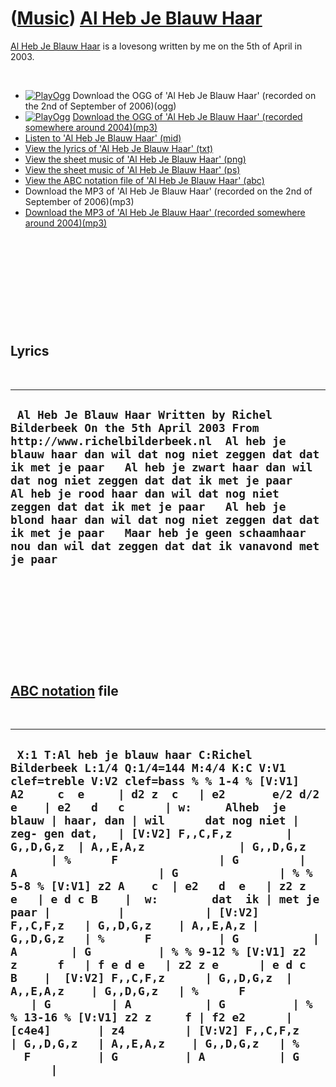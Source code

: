 # ([Music](Music.htm)) [Al Heb Je Blauw Haar](SongAlHebJeBlauwHaar.htm)

[Al Heb Je Blauw Haar](SongAlHebJeBlauwHaar.htm) is a lovesong written
by me on the 5th of April in 2003.

 

-   [![PlayOgg](http://static.fsf.org/playogg/Play_ogg_80x15.png "I support PlayOgg!")](http://playogg.org)
    Download the OGG of 'Al Heb Je Blauw Haar' (recorded on the 2nd of
    September of 2006)(ogg)
-   [![PlayOgg](http://static.fsf.org/playogg/Play_ogg_80x15.png "I support PlayOgg!")](http://playogg.org)
    [Download the OGG of 'Al Heb Je Blauw Haar' (recorded somewhere
    around 2004)(mp3)](CD03_01AlHebJeBlauwHaar.ogg)
-   [Listen to 'Al Heb Je Blauw Haar' (mid)](SongAlHebJeBlauwHaar.mid)
-   [View the lyrics of 'Al Heb Je Blauw Haar'
    (txt)](SongAlHebJeBlauwHaar.txt)
-   [View the sheet music of 'Al Heb Je Blauw Haar'
    (png)](SongAlHebJeBlauwHaar.png)
-   [View the sheet music of 'Al Heb Je Blauw Haar'
    (ps)](SongAlHebJeBlauwHaar.ps)
-   [View the ABC notation file of 'Al Heb Je Blauw Haar'
    (abc)](SongAlHebJeBlauwHaar.abc)
-   Download the MP3 of 'Al Heb Je Blauw Haar' (recorded on the 2nd of
    September of 2006)(mp3)
-   [Download the MP3 of 'Al Heb Je Blauw Haar' (recorded somewhere
    around 2004)(mp3)](CD03_01AlHebJeBlauwHaar.mp3)

 

 

 

 

 

Lyrics
------

 

  -----------------------------------------------------------------------------------------------------------------------------------------------------------------------------------------------------------------------------------------------------------------------------------------------------------------------------------------------------------------------------------------------------------------------------------------------------------------------------------------------------------
  ` Al Heb Je Blauw Haar Written by Richel Bilderbeek On the 5th April 2003 From http://www.richelbilderbeek.nl  Al heb je blauw haar dan wil dat nog niet zeggen dat dat ik met je paar   Al heb je zwart haar dan wil dat nog niet zeggen dat dat ik met je paar   Al heb je rood haar dan wil dat nog niet zeggen dat dat ik met je paar   Al heb je blond haar dan wil dat nog niet zeggen dat dat ik met je paar   Maar heb je geen schaamhaar nou dan wil dat zeggen dat dat ik vanavond met je paar`
  -----------------------------------------------------------------------------------------------------------------------------------------------------------------------------------------------------------------------------------------------------------------------------------------------------------------------------------------------------------------------------------------------------------------------------------------------------------------------------------------------------------

 

 

 

 

 

[ABC notation](MusicAbc.htm) file
---------------------------------

 

  ------------------------------------------------------------------------------------------------------------------------------------------------------------------------------------------------------------------------------------------------------------------------------------------------------------------------------------------------------------------------------------------------------------------------------------------------------------------------------------------------------------------------------------------------------------------------------------------------------------------------------------------------------------------------------------------------------------------------------------------------------------------------------------------------------------------------------------------------------------------------------------------------------------------------------------------------------------------------------------------------------------------------------------------------------------------------------------------------------------
  ` X:1 T:Al heb je blauw haar C:Richel Bilderbeek L:1/4 Q:1/4=144 M:4/4 K:C V:V1 clef=treble V:V2 clef=bass % % 1-4 % [V:V1] A2     c  e     | d2 z  c   | e2       e/2 d/2 e    | e2   d   c      | w:     Alheb  je blauw | haar, dan | wil      dat nog niet | zeg- gen dat,   | [V:V2] F,,C,F,z        | G,,D,G,z  | A,,E,A,z              | G,,D,G,z        | %      F               | G         | A                     | G               | % % 5-8 % [V:V1] z2 A    c  | e2   d  e   | z2 z e   | e d c B    |  w:        dat  ik | met je paar |          |            | [V:V2] F,,C,F,z   | G,,D,G,z    | A,,E,A,z | G,,D,G,z   | %      F          | G           | A        | G          | % % 9-12 % [V:V1] z2 z      f   | f e d e   | z2 z e      | e d c B    |  [V:V2] F,,C,F,z      | G,,D,G,z  | A,,E,A,z    | G,,D,G,z   | %      F             | G         | A           | G          | % % 13-16 % [V:V1] z2 z     f | f2 e2      |[c4e4]       | z4         | [V:V2] F,,C,F,z   | G,,D,G,z   | A,,E,A,z    | G,,D,G,z   | %      F          | G          | A           | G          |`
  ------------------------------------------------------------------------------------------------------------------------------------------------------------------------------------------------------------------------------------------------------------------------------------------------------------------------------------------------------------------------------------------------------------------------------------------------------------------------------------------------------------------------------------------------------------------------------------------------------------------------------------------------------------------------------------------------------------------------------------------------------------------------------------------------------------------------------------------------------------------------------------------------------------------------------------------------------------------------------------------------------------------------------------------------------------------------------------------------------------

